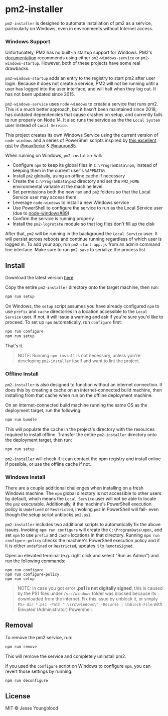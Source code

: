 # pm2-installer

`pm2-installer` is designed to automate installation of pm2 as a service, particularly on Windows, even in environments without Internet access.

### Windows Support

Unfortunately, PM2 has no built-in startup support for Windows. PM2's [documentation](https://pm2.keymetrics.io/docs/usage/startup/#windows-consideration) recommends using either `pm2-windows-service` or `pm2-windows-startup`. However, both of these projects have some real drawbacks.

`pm2-windows-startup` adds an entry to the registry to start pm2 after user login. Because it does not create a service, PM2 will not be running until a user has logged into the user interface, and will halt when they log out. It has not been updated since 2015.

`pm2-windows-service` uses `node-windows` to create a service that runs pm2. This is a much better approach, but it hasn't been maintained since 2018, has outdated dependencies that cause crashes on setup, and currently fails to run properly on Node 14. It also runs the service as the the `Local System` user instead of `Local Service`.

This project creates its own Windows Service using the current version of `node-windows` and a series of PowerShell scripts inspired by [this excellent gist](https://gist.github.com/mauron85/e55b3b9d722f91366c50fddf2fca07a4) by [@maxfierke](https://github.com/maxfierke) & [@mauron85](https://github.com/mauron85).

When running on Windows, `pm2-installer` will:

- Configure `npm` to keep its global files in `C:\ProgramData\npm`, instead of keeping them in the current user's `%APPDATA%`
- Install `pm2` globally, using an offline cache if necessary
- Create the `C:\ProgramData\pm2` directory and set the `PM2_HOME` environmental variable at the machine level
- Set permissions both the new `npm` and `pm2` folders so that the Local Service user may access them
- Leverage `node-windows` to install a new Windows service
- Use PowerShell to configure the service to run as the Local Service user (due to [node-windows#89](https://github.com/coreybutler/node-windows/issues/89))
- Confirm the service is running properly
- Install the `pm2-logrotate` module so that log files don't fill up the disk

After that, `pm2` will be running in the background the `Local Service` user. It will persist across reboots and continue running regardless of which user is logged in. To add your app, run `pm2 start app.js` from an admin command line interface. Make sure to run `pm2 save` to serialize the process list.

## Install

Download the latest version [here](https://github.com/jessety/pm2-installer/archive/main.zip).

Copy the entire `pm2-installer` directory onto the target machine, then run:

```bash
npm run setup
```

On Windows, the `setup` script assumes you have already configured `npm` to use `prefix` and `cache` directories in a location accessible to the `Local Service` user. If not, it will issue a warning and ask if you're sure you'd like to proceed.
To set up `npm` automatically, run `configure` first:

```bash
npm run configure
npm run setup
```

That's it.

> NOTE: Running `npm install` is not necessary, unless you're developing `pm2-installer` itself and want to lint the project.

### Offline Install

`pm2-installer` is also designed to function without an internet connection. It does this by creating a cache on an internet-connected build machine, then installing from that cache when run on the offline deployment machine.

On an internet-connected build machine running the same OS as the deployment target, run the following:

```bash
npm run bundle
```

This will populate the cache in the project's directory with the resources required to install offline. Transfer the entire `pm2-installer` directory onto the deployment target, then run:

```bash
npm run setup
```

`pm2-installer` will check if it can contact the npm registry and install online if possible, or use the offline cache if not.

### Windows Install

There are a couple additional challenges when installing on a fresh Windows machine. The `npm` global directory is not accessible to other users by default, which means the `Local Service` user will not be able to locate the `pm2` executable. Additionally, if the machine's PowerShell execution policy is `Undefined` or `Restricted`, invoking `pm2` in PowerShell will fail- even though the setup script unblocks `pm2.ps1`.

`pm2-installer` includes two additional scripts to automatically fix the above issues. Invoking `npm run configure` will create the `C:\ProgramData\npm\`, and set `npm` to use `prefix` and `cache` locations in that directory. Running `npm run configure-policy` checks the machine's PowerShell execution policy and if it is either `undefined` or `Restricted`, updates it to `RemoteSigned`.

Open an elevated terminal (e.g. right click and select "Run as Admin") and run the following commands:

```pwsh
npm run configure
npm run configure-policy
npm run setup
```

> NOTE: In case you got error **.ps1 is not digitally signed**, this is caused by the PS1 files under `/src/windows` folder was blocked because its downloaded from the internet. Fix this issue by unblock it, or simply `PS> dir *.ps1 -Path ".\src\windows\" -Recurse | Unblock-File` with Elevated (Administrator) Powershell. 

## Removal

To remove the pm2 service, run:

```bash
npm run remove
```

This will remove the service and completely uninstall pm2.

If you used the `configure` script on Windows to configure `npm`, you can revert those settings by running:

```bash
npm run deconfigure
```

## License

MIT © Jesse Youngblood
